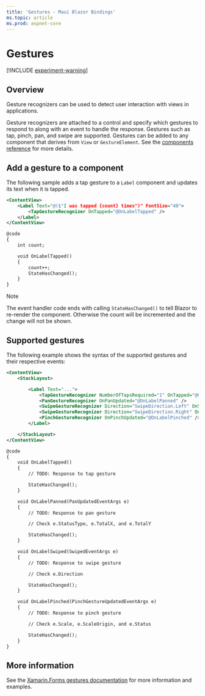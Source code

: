 ```yaml
---
title: 'Gestures - Maui Blazor Bindings'
ms.topic: article
ms.prod: aspnet-core
---
```


# Gestures

[!INCLUDE [experiment-warning](../includes/experiment-warning.md)]

## Overview

Gesture recognizers can be used to detect user interaction with views in applications.

Gesture recognizers are attached to a control and specify which gestures to respond to along with an event to handle the response. Gestures such as tap, pinch, pan, and swipe are supported. Gestures can be added to any component that derives from `View` or `GestureElement`. See the [components reference](components-reference.md) for more details.

## Add a gesture to a component

The following sample adds a tap gesture to a `Label` component and updates its text when it is tapped.

```xml
<ContentView>
    <Label Text="@($"I was tapped {count} times")" FontSize="40">
        <TapGestureRecognizer OnTapped="@OnLabelTapped" />
    </Label>
</ContentView>

@code
{
    int count;

    void OnLabelTapped()
    {
        count++;
        StateHasChanged();
    }
}
```

> [!NOTE]
> The event handler code ends with calling `StateHasChanged()` to tell Blazor to re-render the component. Otherwise the count will be incremented and the change will not be shown.

## Supported gestures

The following example shows the syntax of the supported gestures and their respective events:

```xml
<ContentView>
    <StackLayout>

        <Label Text="...">
            <TapGestureRecognizer NumberOfTapsRequired="1" OnTapped="@OnLabelTapped" />
            <PanGestureRecognizer OnPanUpdated="@OnLabelPanned" />
            <SwipeGestureRecognizer Direction="SwipeDirection.Left" OnSwiped="@OnLabelSwiped" />
            <SwipeGestureRecognizer Direction="SwipeDirection.Right" OnSwiped="@OnLabelSwiped" />
            <PinchGestureRecognizer OnPinchUpdated="@OnLabelPinched" />
        </Label>

    </StackLayout>
</ContentView>

@code
{
    void OnLabelTapped()
    {
        // TODO: Response to tap gesture

        StateHasChanged();
    }

    void OnLabelPanned(PanUpdatedEventArgs e)
    {
        // TODO: Response to pan gesture

        // Check e.StatusType, e.TotalX, and e.TotalY

        StateHasChanged();
    }

    void OnLabelSwiped(SwipedEventArgs e)
    {
        // TODO: Response to swipe gesture

        // Check e.Direction

        StateHasChanged();
    }

    void OnLabelPinched(PinchGestureUpdatedEventArgs e)
    {
        // TODO: Response to pinch gesture

        // Check e.Scale, e.ScaleOrigin, and e.Status

        StateHasChanged();
    }
}
```

## More information

See the [Xamarin.Forms gestures documentation](https://docs.microsoft.com/xamarin/xamarin-forms/app-fundamentals/gestures/) for more information and examples.
